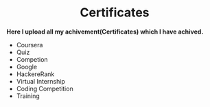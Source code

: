 <h1 align=center><b>Certificates</b></h1>
  
<p><b>Here I upload all my achivement(Certificates) which I have achived.</b></p>


- Coursera
- Quiz
- Competion
- Google
- HackereRank 
- Virtual Internship
- Coding Competition
- Training


